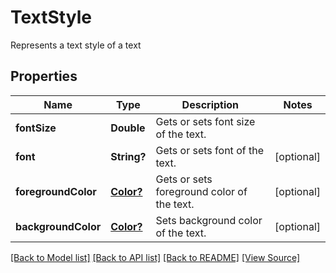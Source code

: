 # TextStyle
Represents a text style of a text

## Properties
Name | Type | Description | Notes
------------ | ------------- | ------------- | -------------
**fontSize** | **Double** | Gets or sets font size of the text. | 
**font** | **String?** | Gets or sets font of the text. | [optional]
**foregroundColor** | [**Color?**](Color.md) | Gets or sets foreground color of the text. | [optional]
**backgroundColor** | [**Color?**](Color.md) | Sets background color of the text. | [optional]

[[Back to Model list]](../README.md#documentation-for-models) [[Back to API list]](../README.md#documentation-for-api-endpoints) [[Back to README]](../README.md) [[View Source]](../src/models/TextStyle.ts)

